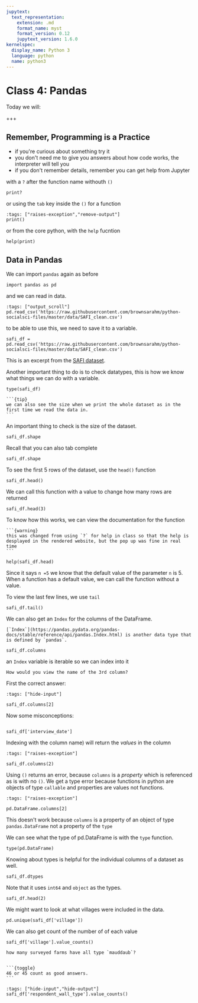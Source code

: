 ```yaml
---
jupytext:
  text_representation:
    extension: .md
    format_name: myst
    format_version: 0.12
    jupytext_version: 1.6.0
kernelspec:
  display_name: Python 3
  language: python
  name: python3
---
```


# Class 4: Pandas

Today we will:

+++
## Remember, Programming is a Practice

- if you're curious about something try it
- you don't need me to give you answers about how code works, the interpreter will tell you
- if you don't remember details, remember you can get help from Jupyter

with a `?` after the function name withouth `()`
```{code-cell} ipython3
print?
```

or using the `tab` key inside the `()` for a function
```{code-cell} ipython3
:tags: ["raises-exception","remove-output"]
print()
```

or from the core python, with the `help` fucntion
```{code-cell} ipython3
help(print)
```

## Data in Pandas

We can import `pandas` again as before
```{code-cell} ipython3
import pandas as pd
```

and we can read in data.
```{code-cell} ipython3
:tags: ["output_scroll"]
pd.read_csv('https://raw.githubusercontent.com/brownsarahm/python-socialsci-files/master/data/SAFI_clean.csv')
```

to be able to use this, we need to save it to a variable.
```{code-cell} ipython3
safi_df = pd.read_csv('https://raw.githubusercontent.com/brownsarahm/python-socialsci-files/master/data/SAFI_clean.csv')
```

This is an excerpt from the [SAFI dataset](https://figshare.com/articles/SAFI_Survey_Results/6262019).

Another important thing to do is to check datatypes, this is how we know what things we can do with a variable.

```{code-cell} ipython3
type(safi_df)
```

````{margin}
```{tip}
we can also see the size when we print the whole dataset as in the first time we read the data in.
```
````
An important thing to check is the size of the dataset.

```{code-cell} ipython3
safi_df.shape
```

Recall that you can also tab complete
```{code-cell} ipython3
safi_df.shape
```

To see the first 5 rows of the dataset, use the `head()` function
```{code-cell} ipython3
safi_df.head()
```

We can call this function with a value to change how many rows are returned

```{code-cell} ipython3
safi_df.head(3)
```

To know how this works, we can view the documentation for the function
````{margin}
```{warning}
this was changed from using `?` for help in class so that the help is desplayed in the rendered website, but the pop up was fine in real time
```
````

```{code-cell} ipython3
help(safi_df.head)
```
Since it says `n =5` we know that the default value of the parameter `n` is 5. When a function has a default value, we can call the function without a value.

To view the last few lines, we use `tail`

```{code-cell} ipython3
safi_df.tail()
```

We can also get an `Index` for the columns of the DataFrame.
```{margin}
[`Index`](https://pandas.pydata.org/pandas-docs/stable/reference/api/pandas.Index.html) is another data type that is defined by `pandas`.
```
```{code-cell} ipython3
safi_df.columns
```

an `Index` variable is iterable so we can index into it
```{admonition} Try it Yourself
How would you view the name of the 3rd column?
```

First the correct answer:
```{code-cell} ipython3
:tags: ["hide-input"]

safi_df.columns[2]
```

Now some misconceptions:


```{code-cell} ipython3

safi_df['interview_date']
```
Indexing with the column name) will return the *values* in the column

```{code-cell} ipython3
:tags: ["raises-exception"]

safi_df.columns(2)
```
Using `()` returns an error, because `columns` is a *property* which is referenced as is with no `()`. We get a type error  because functions in python are objects of type `callable` and properties are values not functions.

```{code-cell} ipython3
:tags: ["raises-exception"]

pd.DataFrame.columns[2]
```

This doesn't work because `columns` is a property of an object of type `pandas.DataFrame` not a property of the `type`

We can see what the type of pd.DataFrame is with the `type` function.

```{code-cell} ipython3
type(pd.DataFrame)
```

Knowing about types is helpful for the individual columns of a dataset as well.


```{code-cell} ipython3
safi_df.dtypes
```

Note that it uses `int64` and `object` as the types.

```{code-cell} ipython3
safi_df.head(2)
```

We might want to look at what villages were included in the data.

```{code-cell} ipython3
pd.unique(safi_df['village'])
```


We can also get  count of the number of of each value

```{code-cell} ipython3
safi_df['village'].value_counts()
```

````{admonition} Try it Yourself!
how many surveyed farms have all type `mauddaub`?


```{toggle}
46 or 45 count as good answers.
```

````

```{code-cell} ipython3
:tags: ["hide-input","hide-output"]
safi_df['respondent_wall_type'].value_counts()
```
